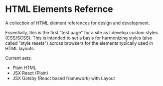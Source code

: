 # HTML Elements Refernce

A collection of HTML element references for design and development.

Essentially, this is the first "test page" for a site as I develop custom styles (CSS/SCSS). This is intended to set a basis for harmonizing styles (also called "style resets") across browsers for the elements typically used in HTML layouts.

Current sets:

- Plain HTML
- JSX React (Plain)
- JSX Gatsby (React based framework) with Layout
